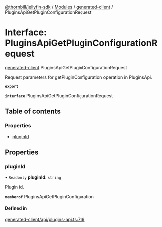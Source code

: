 [@thornbill/jellyfin-sdk](../README.md) / [Modules](../modules.md) / [generated-client](../modules/generated_client.md) / PluginsApiGetPluginConfigurationRequest

# Interface: PluginsApiGetPluginConfigurationRequest

[generated-client](../modules/generated_client.md).PluginsApiGetPluginConfigurationRequest

Request parameters for getPluginConfiguration operation in PluginsApi.

**`export`**

**`interface`** PluginsApiGetPluginConfigurationRequest

## Table of contents

### Properties

- [pluginId](generated_client.PluginsApiGetPluginConfigurationRequest.md#pluginid)

## Properties

### pluginId

• `Readonly` **pluginId**: `string`

Plugin id.

**`memberof`** PluginsApiGetPluginConfiguration

#### Defined in

[generated-client/api/plugins-api.ts:719](https://github.com/thornbill/jellyfin-sdk-typescript/blob/1142a3e/src/generated-client/api/plugins-api.ts#L719)
